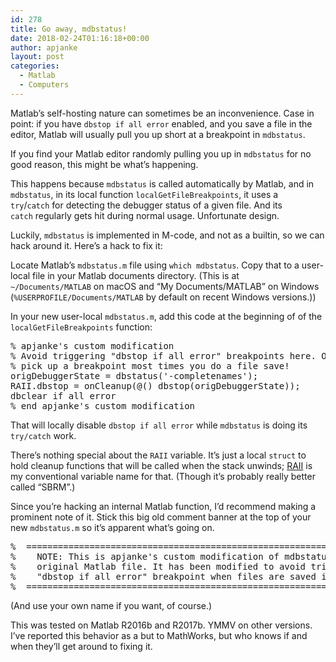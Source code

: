 ```yaml
---
id: 278
title: Go away, mdbstatus!
date: 2018-02-24T01:16:18+00:00
author: apjanke
layout: post
categories:
  - Matlab
  - Computers
---
```


Matlab&#8217;s self-hosting nature can sometimes be an inconvenience. Case in point: if you have `dbstop if all error` enabled, and you save a file in the editor, Matlab will usually pull you up short at a breakpoint in `mdbstatus`.

If you find your Matlab editor randomly pulling you up in `mdbstatus` for no good reason, this might be what&#8217;s happening.

This happens because `mdbstatus` is called automatically by Matlab, and in `mdbstatus`, in its local function `localGetFileBreakpoints`, it uses a `try`/`catch` for detecting the debugger status of a given file. And its `catch` regularly gets hit during normal usage. Unfortunate design.

Luckily, `mdbstatus` is implemented in M-code, and not as a builtin, so we can hack around it. Here&#8217;s a hack to fix it:

Locate Matlab&#8217;s `mdbstatus.m` file using `which mdbstatus`. Copy that to a user-local file in your Matlab documents directory. (This is at `~/Documents/MATLAB` on macOS and &#8220;My Documents/MATLAB&#8221; on Windows (`%USERPROFILE/Documents/MATLAB` by default on recent Windows versions.))

In your new user-local `mdbstatus.m`, add this code at the beginning of of the `localGetFileBreakpoints` function:

<pre>% apjanke's custom modification
% Avoid triggering "dbstop if all error" breakpoints here. Otherwise you'll
% pick up a breakpoint most times you do a file save!
origDebuggerState = dbstatus(<span class="s1">'-completenames'</span>);
RAII.dbstop = onCleanup(@() dbstop(origDebuggerState));
dbclear <span class="s1">if</span> <span class="s1">all</span> <span class="s1">error
</span>% end apjanke's custom modification</pre>

That will locally disable `dbstop if all error` while `mdbstatus` is doing its `try/catch` work.

There&#8217;s nothing special about the `RAII` variable. It&#8217;s just a local `struct` to hold cleanup functions that will be called when the stack unwinds; <a href="https://en.wikipedia.org/wiki/Resource_acquisition_is_initialization" target="_blank" rel="noopener">RAII</a> is my conventional variable name for that. (Though it&#8217;s probably really better called &#8220;SBRM&#8221;.)

Since you&#8217;re hacking an internal Matlab function, I&#8217;d recommend making a prominent note of it. Stick this big old comment banner at the top of your new `mdbstatus.m` so it&#8217;s apparent what&#8217;s going on.

<pre class="p2">%<span class="Apple-converted-space">  </span>=========================================================
%<span class="Apple-converted-space">    </span>NOTE: This is apjanke's custom modification of mdbstatus.m, not the
%<span class="Apple-converted-space">    </span>original Matlab file. It has been modified to avoid triggering the
%<span class="Apple-converted-space">    </span>"dbstop if all error" breakpoint when files are saved in the editor.
%<span class="Apple-converted-space">  </span>=========================================================</pre>

(And use your own name if you want, of course.)

This was tested on Matlab R2016b and R2017b. YMMV on other versions. I&#8217;ve reported this behavior as a but to MathWorks, but who knows if and when they&#8217;ll get around to fixing it.
